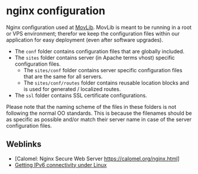 # nginx configuration
Nginx configuration used at [MovLib](http://movlib.org/). MovLib is meant to be running in a root or VPS environment;
therefor we keep the configuration files within our application for easy deployment (even after software upgrades).

* The `conf` folder contains configuration files that are globally included.
* The `sites` folder contains server (in Apache terms vhost) specific configuration files.
  * The `sites/conf` folder contains server specific configuration files that are the same for all servers.
  * The `sites/conf/routes` folder contains reusable location blocks and is used for generated / localized routes.
* The `ssl` folder contains SSL certificate configurations.

Please note that the naming scheme of the files in these folders is not following the normal OO standards. This is
because the filenames should be as specific as possible and/or match their server name in case of the server
configuration files.

## Weblinks
* [Calomel: Nginx Secure Web Server https://calomel.org/nginx.html]
* [Getting IPv6 connectivity under Linux](http://www.pps.univ-paris-diderot.fr/~jch/software/ipv6-connectivity.html)
